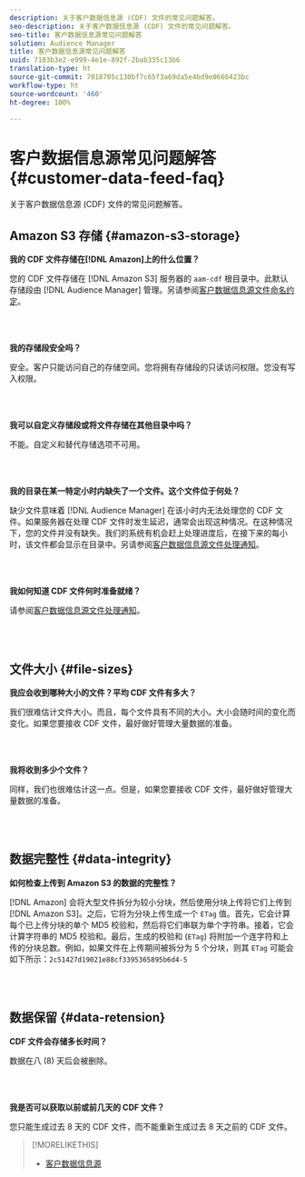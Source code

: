 ```yaml
---
description: 关于客户数据信息源 (CDF) 文件的常见问题解答。
seo-description: 关于客户数据信息源 (CDF) 文件的常见问题解答。
seo-title: 客户数据信息源常见问题解答
solution: Audience Manager
title: 客户数据信息源常见问题解答
uuid: 7183b3e2-e999-4e1e-892f-2bab335c13b6
translation-type: ht
source-git-commit: 7018705c130bf7c65f3a69da5e4bd9e0666423bc
workflow-type: ht
source-wordcount: '460'
ht-degree: 100%

---
```



# 客户数据信息源常见问题解答{#customer-data-feed-faq}

关于客户数据信息源 (CDF) 文件的常见问题解答。

## Amazon S3 存储 {#amazon-s3-storage}

**我的 CDF 文件存储在[!DNL Amazon]上的什么位置？**

您的 CDF 文件存储在 [!DNL Amazon S3] 服务器的 `aam-cdf` 根目录中。此默认存储段由 [!DNL Audience Manager] 管理。另请参阅[客户数据信息源文件命名约定](../features/cdf-files.md#cdf-naming-conventions)。

<br> 

**我的存储段安全吗？**

安全。客户只能访问自己的存储空间。您将拥有存储段的只读访问权限。您没有写入权限。

<br> 

**我可以自定义存储段或将文件存储在其他目录中吗？**

不能。自定义和替代存储选项不可用。

<br> 

**我的目录在某一特定小时内缺失了一个文件。这个文件位于何处？**

缺少文件意味着 [!DNL Audience Manager] 在该小时内无法处理您的 CDF 文件。如果服务器在处理 CDF 文件时发生延迟，通常会出现这种情况。在这种情况下，您的文件并没有缺失。我们的系统有机会赶上处理进度后，在接下来的每小时，该文件都会显示在目录中。另请参阅[客户数据信息源文件处理通知](../features/cdf-files.md#cdf-file-processing-notifications)。

<br> 

**我如何知道 CDF 文件何时准备就绪？**

请参阅[客户数据信息源文件处理通知](../features/cdf-files.md#cdf-file-processing-notifications)。

<br> 

## 文件大小 {#file-sizes}

**我应会收到哪种大小的文件？平均 CDF 文件有多大？**

我们很难估计文件大小。而且，每个文件具有不同的大小。大小会随时间的变化而变化。如果您要接收 CDF 文件，最好做好管理大量数据的准备。

<br> 

**我将收到多少个文件？**

同样，我们也很难估计这一点。但是，如果您要接收 CDF 文件，最好做好管理大量数据的准备。

<br> 

## 数据完整性 {#data-integrity}

**如何检查上传到 Amazon S3 的数据的完整性？**

[!DNL Amazon] 会将大型文件拆分为较小分块，然后使用分块上传将它们上传到 [!DNL Amazon S3]。之后，它将为分块上传生成一个 `ETag` 值。首先，它会计算每个已上传分块的单个 MD5 校验和，然后将它们串联为单个字符串。接着，它会计算字符串的 MD5 校验和。最后，生成的校验和 (`ETag`) 将附加一个连字符和上传的分块总数。例如，如果文件在上传期间被拆分为 5 个分块，则其 `ETag` 可能会如下所示：`2c51427d19021e88cf3395365895b6d4-5`

<br> 

## 数据保留 {#data-retension}

**CDF 文件会存储多长时间？**

数据在八 (8) 天后会被删除。

<br> 

**我是否可以获取以前或前几天的 CDF 文件？**

您只能生成过去 8 天的 CDF 文件，而不能重新生成过去 8 天之前的 CDF 文件。

>[!MORELIKETHIS]
>
>* [客户数据信息源](../features/cdf-files.md)

